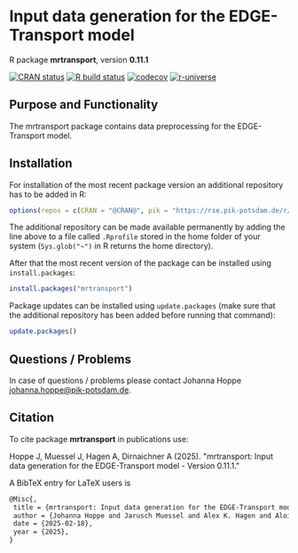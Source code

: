 # Input data generation for the EDGE-Transport model

R package **mrtransport**, version **0.11.1**

[![CRAN status](https://www.r-pkg.org/badges/version/mrtransport)](https://cran.r-project.org/package=mrtransport) [![R build status](https://github.com/pik-piam/mrtransport/workflows/check/badge.svg)](https://github.com/pik-piam/mrtransport/actions) [![codecov](https://codecov.io/gh/pik-piam/mrtransport/branch/master/graph/badge.svg)](https://app.codecov.io/gh/pik-piam/mrtransport) [![r-universe](https://pik-piam.r-universe.dev/badges/mrtransport)](https://pik-piam.r-universe.dev/builds)

## Purpose and Functionality

The mrtransport package contains data preprocessing for the
    EDGE-Transport model.


## Installation

For installation of the most recent package version an additional repository has to be added in R:

```r
options(repos = c(CRAN = "@CRAN@", pik = "https://rse.pik-potsdam.de/r/packages"))
```
The additional repository can be made available permanently by adding the line above to a file called `.Rprofile` stored in the home folder of your system (`Sys.glob("~")` in R returns the home directory).

After that the most recent version of the package can be installed using `install.packages`:

```r 
install.packages("mrtransport")
```

Package updates can be installed using `update.packages` (make sure that the additional repository has been added before running that command):

```r 
update.packages()
```

## Questions / Problems

In case of questions / problems please contact Johanna Hoppe <johanna.hoppe@pik-potsdam.de>.

## Citation

To cite package **mrtransport** in publications use:

Hoppe J, Muessel J, Hagen A, Dirnaichner A (2025). "mrtransport: Input data generation for the EDGE-Transport model - Version 0.11.1."

A BibTeX entry for LaTeX users is

 ```latex
@Misc{,
  title = {mrtransport: Input data generation for the EDGE-Transport model - Version 0.11.1},
  author = {Johanna Hoppe and Jarusch Muessel and Alex K. Hagen and Alois Dirnaichner},
  date = {2025-02-18},
  year = {2025},
}
```
